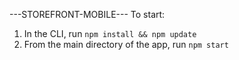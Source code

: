 ---STOREFRONT-MOBILE---
To start:

1. In the CLI, run `npm install && npm update`
2. From the main directory of the app, run `npm start`
